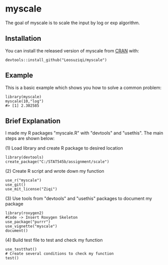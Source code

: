 
<!-- README.md is generated from README.Rmd. Please edit that file -->

myscale
=======

<!-- badges: start -->
<!-- badges: end -->

The goal of myscale is to scale the input by log or exp algorithm.

Installation
------------

You can install the released version of myscale from
[CRAN](https://CRAN.R-project.org) with:

    devtools::install_github("Leosuziqi/myscale")

Example
-------

This is a basic example which shows you how to solve a common problem:

    library(myscale)
    myscale(10,"log")
    #> [1] 2.302585


## Brief Explanation

I made my R packages "myscale.R" with "devtools" and "usethis". The main steps are shown below:

(1) Load library and create R package to desired location
```{r}
library(devtools)
create_package("C:/STAT545b/assignment/scale")
```

(2) Create R script and wrote down my function
```{r}
use_r("myscale")
use_git()
use_mit_license("Ziqi")
```

(3) Use tools from "devtools" and "usethis" packages to document my package
```{r}
library(roxygen2)
#Code -> Insert Roxygen Skeleton
use_package("purrr")
use_vignette("myscale")
document()
```

(4) Build test file to test and check my function
```{r}
use_testthat()
# Create several conditions to check my function
test()
```
